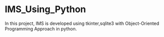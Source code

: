 # IMS_Using_Python
In this project, IMS is developed using tkinter,sqlite3 with Object-Oriented Programming Approach in python.
